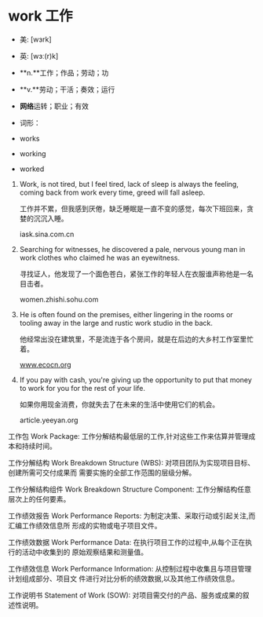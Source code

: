 # work 工作

- 美: [wɜrk] 
- 英: [wɜː(r)k] 

- **n.**工作；作品；劳动；功
- **v.**劳动；干活；奏效；运行
- **网络**运转；职业；有效

- 词形：

- works
- working
- worked

1. Work, is not tired, but I feel tired, lack of sleep is always the feeling, coming back from work every time, greed will fall asleep. 

   工作并不累，但我感到厌倦，缺乏睡眠是一直不变的感觉，每次下班回来，贪婪的沉沉入睡。

   iask.sina.com.cn

2. Searching for witnesses, he discovered a pale, nervous young man in work clothes who claimed he was an eyewitness. 

   寻找证人，他发现了一个面色苍白，紧张工作的年轻人在衣服谁声称他是一名目击者。

   women.zhishi.sohu.com

3. He is often found on the premises, either lingering in the rooms or tooling away in the large and rustic work studio in the back. 

   他经常出没在建筑里，不是流连于各个房间，就是在后边的大乡村工作室里忙着。

   www.ecocn.org

4. If you pay with cash, you're giving up the opportunity to put that money to work for you for the rest of your life. 

   如果你用现金消费，你就失去了在未来的生活中使用它们的机会。

   article.yeeyan.org

工作包 Work Package: 工作分解结构最低层的工作,针对这些工作来估算并管理成本和持续时间。

工作分解结构 Work Breakdown Structure (WBS): 对项目团队为实现项目目标、创建所需可交付成果而
需要实施的全部工作范围的层级分解。

工作分解结构组件 Work Breakdown Structure Component: 工作分解结构任意层次上的任何要素。

工作绩效报告 Work Performance Reports: 为制定决策、采取行动或引起关注,而汇编工作绩效信息所
形成的实物或电子项目文件。

工作绩效数据 Work Performance Data: 在执行项目工作的过程中,从每个正在执行的活动中收集到的
原始观察结果和测量值。

工作绩效信息 Work Performance Information: 从控制过程中收集且与项目管理计划组成部分、项目文
件进行对比分析的绩效数据,以及其他工作绩效信息。

工作说明书 Statement of Work (SOW): 对项目需交付的产品、服务或成果的叙述性说明。